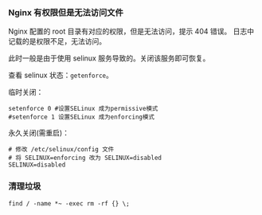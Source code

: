 
### Nginx 有权限但是无法访问文件
Nginx 配置的 root 目录有对应的权限，但是无法访问，提示 404 错误。
日志中记载的是权限不足，无法访问。

此时一般是由于使用 selinux 服务导致的。关闭该服务即可恢复。

查看 selinux 状态：`getenforce`。

临时关闭：

```shell
setenforce 0 #设置SELinux 成为permissive模式
#setenforce 1 设置SELinux 成为enforcing模式
```

永久关闭(需重启)：

```shell
# 修改 /etc/selinux/config 文件
# 将 SELINUX=enforcing 改为 SELINUX=disabled
SELINUX=disabled
```

### 清理垃圾

```shell
find / -name *~ -exec rm -rf {} \; 
```







